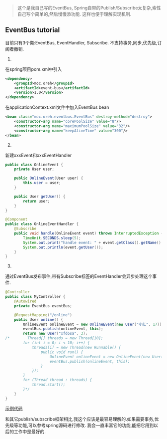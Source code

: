 > 这个是我自己写的EventBus, Spring自带的Publish/Subscribe太复杂,索性自己写个简单的,然后慢慢添功能.
这样也便于理解实现机制.

## EventBus tutorial
 目前只有3个类:EventBus, EventHandler, Subscribe.
 不支持事务,同步,优先级,订阅者撤销.

1.
在spring项目pom.xml中引入
```xml
<dependency>
    <groupId>moc.oreh</groupId>
    <artifactId>event-bus</artifactId>
    <version>1.0</version>
</dependency>
```
在applicationContext.xml文件中加入EventBus bean
```xml
<bean class="moc.oreh.eventbus.EventBus" destroy-method="destroy">
    <constructor-arg name="corePoolSize" value="8"/>
    <constructor-arg name="maximumPoolSize" value="32"/>
    <constructor-arg name="keepAliveTime" value="300"/>
</bean>
```

2.
新建xxxEvent和xxxEventHandler
```java
public class OnlineEvent {
    private User user;

    public OnlineEvent(User user) {
        this.user = user;
    }

    public User getUser() {
        return user;
    }
}

@Component
public class OnlineEventHandler {
    @Subscribe
    public void handle(OnlineEvent event) throws InterruptedException {
        TimeUnit.SECONDS.sleep(5);
        System.out.print("handle event: " + event.getClass().getName() + " ---> ");
        System.out.println(event.getUser());
    }
}
```

3.
通过EventBus发布事件,带有Subscribe标签的EventHandler会异步处理这个事件.
```java
@Controller
public class MyController {
    @Autowired
    private EventBus eventBus;

    @RequestMapping("/online")
    public User online() {
        OnlineEvent onlineEvent = new OnlineEvent(new User("小红", 17));
        eventBus.publish(onlineEvent, this);
        return new User("xfdosa", 3);
/*        Thread[] threads = new Thread[10];
        for (int i = 0; i < 10; i++) {
            threads[i] = new Thread(new Runnable() {
                public void run() {
                    OnlineEvent onlineEvent = new OnlineEvent(new User("小红", 17));
                    eventBus.publish(onlineEvent, this);
                }
            });
        }
        for (Thread thread : threads) {
            thread.start();
        }*/
    }
}
```


[示例代码](https://github.com/carl-zk/JavaJava/tree/master/SpringEventBus)


和其它publish/subscribe框架相比,我这个应该是最容易理解的.如果需要事务,优先级等功能,可以参考spring源码进行修改.
我会一直丰富它的功能,能把它用到以后的工作中是最好的.

